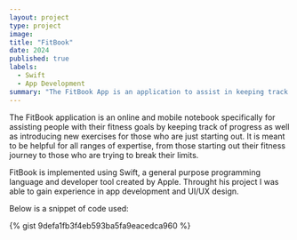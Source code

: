 ```yaml
---
layout: project
type: project
image: 
title: "FitBook"
date: 2024
published: true
labels:
  - Swift
  - App Development
summary: "The FitBook App is an application to assist in keeping track of your fitness progress."
---
```


The FitBook application is an online and mobile notebook specifically for assisting people with their fitness goals by keeping track of progress as well as introducing new exercises for those who are just starting out. It is meant to be helpful for all ranges of expertise, from those starting out their fitness journey to those who are trying to break their limits.

FitBook is implemented using Swift, a general purpose programming language and developer tool created by Apple. Throught his project I was able to gain experience in app development and UI/UX design.

Below is a snippet of code used:

{% gist 9defa1fb3f4eb593ba5fa9eacedca960 %}
